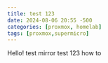 ```yaml
---
title: test 123
date: 2024-08-06 20:55 -500
categories: [proxmox, homelab]
tags: [proxmox,supermicro]
---
```






Hello! test mirror test 123 how to 